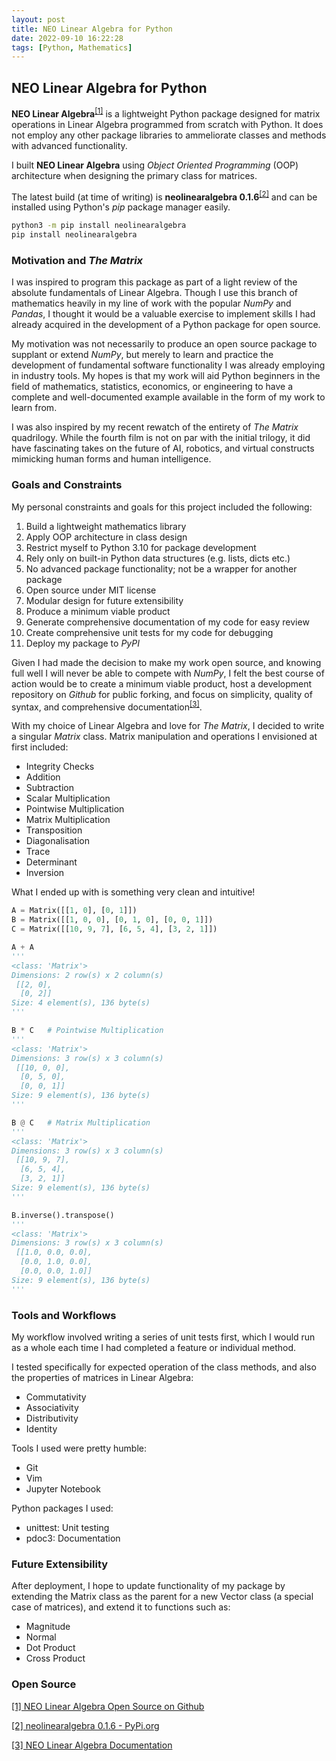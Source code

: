 ```yaml
---
layout: post
title: NEO Linear Algebra for Python
date: 2022-09-10 16:22:28
tags: [Python, Mathematics]
---
```

## NEO Linear Algebra for Python

**NEO Linear Algebra**<sup>[[1]](https://github.com/sajidsarker/neolinearalgebra)</sup> is a lightweight Python package designed for matrix operations in Linear Algebra programmed from scratch with Python. It does not employ any other package libraries to ammeliorate classes and methods with advanced functionality.

I built **NEO Linear Algebra** using *Object Oriented Programming* (OOP) architecture when designing the primary class for matrices.

The latest build (at time of writing) is **neolinearalgebra 0.1.6**<sup>[[2]](https://pypi.org/project/neolinearalgebra/0.1.6/)</sup> and can be installed using Python's *pip* package manager easily.

```bash
python3 -m pip install neolinearalgebra
pip install neolinearalgebra
```

### Motivation and *The Matrix*

I was inspired to program this package as part of a light review of the absolute fundamentals of Linear Algebra. Though I use this branch of mathematics heavily in my line of work with the popular *NumPy* and *Pandas*, I thought it would be a valuable exercise to implement skills I had already acquired in the development of a Python package for open source.

My motivation was not necessarily to produce an open source package to supplant or extend *NumPy*, but merely to learn and practice the development of fundamental software functionality I was already employing in industry tools. My hopes is that my work will aid Python beginners in the field of mathematics, statistics, economics, or engineering to have a complete and well-documented example available in the form of my work to learn from.

I was also inspired by my recent rewatch of the entirety of *The Matrix* quadrilogy. While the fourth film is not on par with the initial trilogy, it did have fascinating takes on the future of AI, robotics, and virtual constructs mimicking human forms and human intelligence.

### Goals and Constraints

My personal constraints and goals for this project included the following:
1. Build a lightweight mathematics library
2. Apply OOP architecture in class design
3. Restrict myself to Python 3.10 for package development
4. Rely only on built-in Python data structures (e.g. lists, dicts etc.)
5. No advanced package functionality; not be a wrapper for another package
6. Open source under MIT license
7. Modular design for future extensibility
8. Produce a minimum viable product
9. Generate comprehensive documentation of my code for easy review
10. Create comprehensive unit tests for my code for debugging
11. Deploy my package to *PyPI*

Given I had made the decision to make my work open source, and knowing full well I will never be able to compete with *NumPy*, I felt the best course of action would be to create a minimum viable product, host a development repository on *Github* for public forking, and focus on simplicity, quality of syntax, and comprehensive documentation<sup>[[3]](https://github.com/sajidsarker/neolinearalgebra/blob/main/Documentation/Documentation.html)</sup>.

With my choice of Linear Algebra and love for *The Matrix*, I decided to write a singular *Matrix* class. Matrix manipulation and operations I envisioned at first included:
- Integrity Checks
- Addition
- Subtraction
- Scalar Multiplication
- Pointwise Multiplication
- Matrix Multiplication
- Transposition
- Diagonalisation
- Trace
- Determinant
- Inversion

What I ended up with is something very clean and intuitive!

```python
A = Matrix([[1, 0], [0, 1]])
B = Matrix([[1, 0, 0], [0, 1, 0], [0, 0, 1]])
C = Matrix([[10, 9, 7], [6, 5, 4], [3, 2, 1]])

A + A
'''
<class: 'Matrix'>
Dimensions: 2 row(s) x 2 column(s)
 [[2, 0],
  [0, 2]]
Size: 4 element(s), 136 byte(s)
'''

B * C   # Pointwise Multiplication
'''
<class: 'Matrix'>
Dimensions: 3 row(s) x 3 column(s)
 [[10, 0, 0],
  [0, 5, 0],
  [0, 0, 1]]
Size: 9 element(s), 136 byte(s)
'''

B @ C   # Matrix Multiplication
'''
<class: 'Matrix'>
Dimensions: 3 row(s) x 3 column(s)
 [[10, 9, 7],
  [6, 5, 4],
  [3, 2, 1]]
Size: 9 element(s), 136 byte(s)
'''

B.inverse().transpose()
'''
<class: 'Matrix'>
Dimensions: 3 row(s) x 3 column(s)
 [[1.0, 0.0, 0.0],
  [0.0, 1.0, 0.0],
  [0.0, 0.0, 1.0]]
Size: 9 element(s), 136 byte(s)
'''
```

### Tools and Workflows
My workflow involved writing a series of unit tests first, which I would run as a whole each time I had completed a feature or individual method.

I tested specifically for expected operation of the class methods, and also the properties of matrices in Linear Algebra:
- Commutativity
- Associativity
- Distributivity
- Identity

Tools I used were pretty humble:
- Git
- Vim
- Jupyter Notebook

Python packages I used:
- unittest: Unit testing
- pdoc3: Documentation

### Future Extensibility

After deployment, I hope to update functionality of my package by extending the Matrix class as the parent for a new Vector class (a special case of matrices), and extend it to functions such as:
- Magnitude
- Normal
- Dot Product
- Cross Product

### Open Source

[[1] NEO Linear Algebra Open Source on Github](https://github.com/sajidsarker/neolinearalgebra)

[[2] neolinearalgebra 0.1.6 - PyPi.org](https://pypi.org/project/neolinearalgebra/0.1.6/)

[[3] NEO Linear Algebra Documentation](https://github.com/sajidsarker/neolinearalgebra/blob/main/Documentation/Documentation.html)
